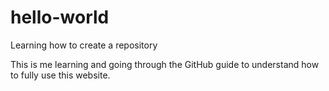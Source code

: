 # hello-world
Learning how to create a repository


This is me learning and going through the GitHub guide to understand how to fully use this website.
